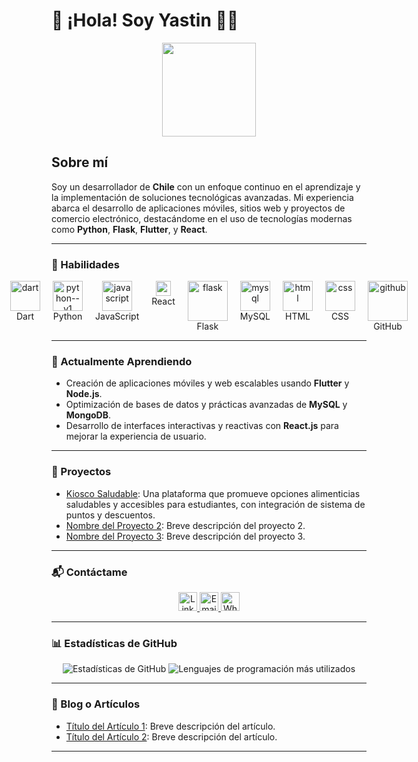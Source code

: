 # 👋 ¡Hola! Soy Yastin 👨‍💻

<p align="center">
  <img src="https://yourimageurl.com/image.png" width="150">
</p>

## Sobre mí
Soy un desarrollador de **Chile** con un enfoque continuo en el aprendizaje y la implementación de soluciones tecnológicas avanzadas. Mi experiencia abarca el desarrollo de aplicaciones móviles, sitios web y proyectos de comercio electrónico, destacándome en el uso de tecnologías modernas como **Python**, **Flask**, **Flutter**, y **React**.

---

### 💼 Habilidades
<div align="center">
  <div style="display: flex; justify-content: center; gap: 20px; max-width: 800px;">
    <div style="display: flex; flex-direction: column; align-items: center; flex: 0 1 100px;">
      <img width="48" height="48" src="https://img.icons8.com/color/48/dart.png" alt="dart"/>
      <span>Dart</span>
    </div>
    <div style="display: flex; flex-direction: column; align-items: center; flex: 0 1 100px;">
      <img width="48" height="48" src="https://img.icons8.com/color/48/python--v1.png" alt="python--v1"/>
      <span>Python</span>
    </div>
    <div style="display: flex; flex-direction: column; align-items: center; flex: 0 1 100px;">
      <img width="48" height="48" src="https://img.icons8.com/fluency/48/javascript.png" alt="javascript"/>
      <span>JavaScript</span>
    </div>
    <div style="display: flex; flex-direction: column; align-items: center; flex: 0 1 100px;">
      <img width="24" height="24" src="https://img.icons8.com/external-tal-revivo-color-tal-revivo/24/external-react-a-javascript-library-for-building-user-interfaces-logo-color-tal-revivo.png" alt="react"/>
      <span>React</span>
    </div>
    <div style="display: flex; flex-direction: column; align-items: center; flex: 0 1 100px;">
      <img width="64" height="64" src="https://img.icons8.com/nolan/64/flask.png" alt="flask"/>
      <span>Flask</span>
    </div>
    <div style="display: flex; flex-direction: column; align-items: center; flex: 0 1 100px;">
      <img width="48" height="48" src="https://img.icons8.com/color/48/mysql-logo.png" alt="mysql"/>
      <span>MySQL</span>
    </div>
    <div style="display: flex; flex-direction: column; align-items: center; flex: 0 1 100px;">
      <img width="48" height="48" src="https://img.icons8.com/color/48/html-5--v1.png" alt="html"/>
      <span>HTML</span>
    </div>
    <div style="display: flex; flex-direction: column; align-items: center; flex: 0 1 100px;">
      <img width="48" height="48" src="https://img.icons8.com/color/48/css3.png" alt="css"/>
      <span>CSS</span>
    </div>
    <div style="display: flex; flex-direction: column; align-items: center; flex: 0 1 100px;">
      <img width="64" height="64" src="https://img.icons8.com/glyph-neue/64/github.png" alt="github"/>
      <span>GitHub</span>
    </div>
  </div>
</div>

---

### 🌱 Actualmente Aprendiendo
- Creación de aplicaciones móviles y web escalables usando **Flutter** y **Node.js**.
- Optimización de bases de datos y prácticas avanzadas de **MySQL** y **MongoDB**.
- Desarrollo de interfaces interactivas y reactivas con **React.js** para mejorar la experiencia de usuario.

---

### 🚀 Proyectos
- [Kiosco Saludable](https://github.com/Yastin-Can/KS): Una plataforma que promueve opciones alimenticias saludables y accesibles para estudiantes, con integración de sistema de puntos y descuentos.
- [Nombre del Proyecto 2](https://github.com/Yastin-Can/proyecto2): Breve descripción del proyecto 2.
- [Nombre del Proyecto 3](https://github.com/Yastin-Can/proyecto3): Breve descripción del proyecto 3.

---

### 📬 Contáctame
<p align="center">
  <a href="https://www.linkedin.com/in/yastin-villarroel/" target="_blank">
    <img src="https://cdn-icons-png.flaticon.com/128/145/145807.png" width="30" alt="LinkedIn">
  </a>
  <a href="mailto:yastinvillarroel2005@gmail.com" target="_blank">
    <img src="https://cdn-icons-png.flaticon.com/128/732/732200.png" width="30" alt="Email">
  </a>
  <a href="https://wa.me/56922326630" target="_blank">
    <img src="https://cdn-icons-png.flaticon.com/128/15707/15707820.png" width="30" alt="WhatsApp">
  </a>
</p>

---

### 📊 Estadísticas de GitHub
<p align="center">
  <img src="https://github-readme-stats.vercel.app/api?username=Yastin-Can&show_icons=true&theme=radical" alt="Estadísticas de GitHub">
  <img src="https://github-readme-stats.vercel.app/api/top-langs/?username=Yastin-Can&layout=compact&theme=radical" alt="Lenguajes de programación más utilizados">
</p>

---

### 📝 Blog o Artículos
- [Título del Artículo 1](enlace-al-articulo-1): Breve descripción del artículo.
- [Título del Artículo 2](enlace-al-articulo-2): Breve descripción del artículo.

---
